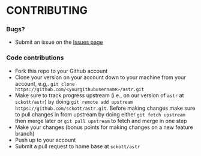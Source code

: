 # CONTRIBUTING #

### Bugs?

* Submit an issue on the [Issues page](https://github.com/sckott/astr/issues)

### Code contributions

* Fork this repo to your Github account
* Clone your version on your account down to your machine from your account, e.g,. `git clone https://github.com/<yourgithubusername>/astr.git`
* Make sure to track progress upstream (i.e., on our version of `astr` at `sckott/astr`) by doing `git remote add upstream https://github.com/sckott/astr.git`. Before making changes make sure to pull changes in from upstream by doing either `git fetch upstream` then merge later or `git pull upstream` to fetch and merge in one step
* Make your changes (bonus points for making changes on a new feature branch)
* Push up to your account
* Submit a pull request to home base at `sckott/astr`
